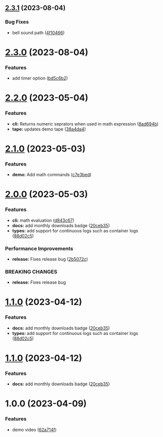 ## [2.3.1](https://github.com/Amber-Williams/yall/compare/v2.3.0...v2.3.1) (2023-08-04)


### Bug Fixes

* bell sound path ([4f10466](https://github.com/Amber-Williams/yall/commit/4f10466ff30b3ba1cf62d9ed4eb377ca343a6cbd))

# [2.3.0](https://github.com/Amber-Williams/yall/compare/v2.2.0...v2.3.0) (2023-08-04)


### Features

* add timer option ([bd5c6b2](https://github.com/Amber-Williams/yall/commit/bd5c6b296ce4cbdd567534be14709ad6720d5683))

# [2.2.0](https://github.com/Amber-Williams/yall/compare/v2.1.0...v2.2.0) (2023-05-04)


### Features

* **cli:** Returns numeric seprators when used in math expression ([8ad694b](https://github.com/Amber-Williams/yall/commit/8ad694b8e2171c76e4b4fcf6f62a94229b1b8697))
* **tape:** updates demo tape ([38a4da4](https://github.com/Amber-Williams/yall/commit/38a4da4934af1d44cb329a9f6b2cfb7c4eb8e4f7))

# [2.1.0](https://github.com/Amber-Williams/yall/compare/v2.0.0...v2.1.0) (2023-05-03)


### Features

* **demo:** Add math commands ([c7e3bed](https://github.com/Amber-Williams/yall/commit/c7e3bed57a4d67c0b8922d6ca218255c826136ef))

# [2.0.0](https://github.com/Amber-Williams/yall/compare/v1.0.0...v2.0.0) (2023-05-03)


### Features

* **cli:** math evaluation ([d843c67](https://github.com/Amber-Williams/yall/commit/d843c67409fb8c925f25162eda20fcb01eaed61f))
* **docs:** add monthly downloads badge ([20ceb35](https://github.com/Amber-Williams/yall/commit/20ceb355b913bf49e1e594e09b309b0ef87a7421))
* **types:** add support for continuous logs such as container logs ([88d02c5](https://github.com/Amber-Williams/yall/commit/88d02c5eb42729276baef48e45830d1b52205198))


### Performance Improvements

* **release:** Fixes release bug ([2b5072c](https://github.com/Amber-Williams/yall/commit/2b5072c391ece3a5ba9b263dc5cfd3e03a027b4e))


### BREAKING CHANGES

* **release:** Fixes release bug

# [1.1.0](https://github.com/Amber-Williams/yall/compare/v1.0.0...v1.1.0) (2023-04-12)


### Features

* **docs:** add monthly downloads badge ([20ceb35](https://github.com/Amber-Williams/yall/commit/20ceb355b913bf49e1e594e09b309b0ef87a7421))
* **types:** add support for continuous logs such as container logs ([88d02c5](https://github.com/Amber-Williams/yall/commit/88d02c5eb42729276baef48e45830d1b52205198))

# [1.1.0](https://github.com/Amber-Williams/yall/compare/v1.0.0...v1.1.0) (2023-04-12)


### Features

* **docs:** add monthly downloads badge ([20ceb35](https://github.com/Amber-Williams/yall/commit/20ceb355b913bf49e1e594e09b309b0ef87a7421))

# 1.0.0 (2023-04-09)


### Features

* demo video ([62a714f](https://github.com/Amber-Williams/yall/commit/62a714f433771b13a840678a066a6079728f4a75))
